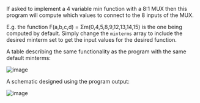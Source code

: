 If asked to implement a 4 variable min function with a 8:1 MUX then this program will compute which values to connect to the 8 inputs of the MUX.

E.g. the function F(a,b,c,d) = Σm(0,4,5,8,9,12,13,14,15) is the one being computed by default. Simply change the `minterms` array to include the desired minterm set to get the input values for the desired function.

A table describing the same functionality as the program with the same default minterms:

![image](https://user-images.githubusercontent.com/83474789/194688430-72481109-1d4d-420b-82fb-7f73fba886fb.png)

A schematic designed using the program output:

![image](https://user-images.githubusercontent.com/83474789/194688443-2d1ea869-b820-48ed-96a2-ed8676938841.png)
